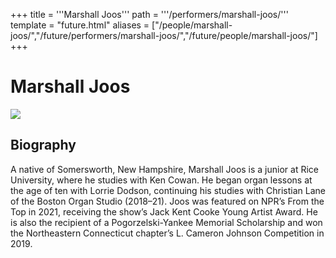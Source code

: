 +++
title = '''Marshall Joos'''
path = '''/performers/marshall-joos/'''
template = "future.html"
aliases = ["/people/marshall-joos/","/future/performers/marshall-joos/","/future/people/marshall-joos/"]
+++

<h1>Marshall Joos</h1>

<img class="speaker-photo" src="https://custom.cvent.com/C3A4539B19F74ABCB6FCE437F6BC0A74/files/event/910aaf2914d44586a56fbd0b3b2c31c0/28d6311de67149ddb2ce466c357f66af.jpg">
<h2>Biography</h2>
<p>A native of Somersworth, New Hampshire, Marshall Joos is a junior at Rice University, where he studies with Ken Cowan. He began organ lessons at the age of ten with Lorrie Dodson, continuing his studies with Christian Lane of the Boston Organ Studio (2018–21). Joos was featured on NPR’s From the Top in 2021, receiving the show’s Jack Kent Cooke Young Artist Award. He is also the recipient of a Pogorzelski-Yankee Memorial Scholarship and won the Northeastern Connecticut chapter’s L. Cameron Johnson Competition in 2019.</p>

